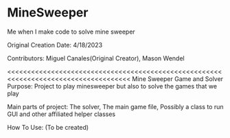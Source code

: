 # MineSweeper
Me when I make code to solve mine sweeper

Original Creation Date: 4/18/2023

Contributors: Miguel Canales(Original Creator), Mason Wendel

<<<<<<<<<<<<<<<<<<<<<<<<<<<<<<<<<<<<<<<<<<<<<<<<<<<<<<<<<<<<<<<<<<<<<<<<<<<<<<<<<<<<<
                          Mine Sweeper Game and Solver 
Purpose: Project to play minesweeper but also to solve the games that we play 

Main parts of project: The solver, The main game file, Possibly a class to run GUI
and other affiliated helper classes 

How To Use: (To be created)

 






>>>>>>>>>>>>>>>>>>>>>>>>>>>>>>>>>>>>>>>>>>>>>>>>>>>>>>>>>>>>>>>>>>>>>>>>>>>>>>>>>>>>>
